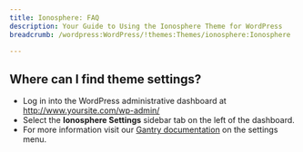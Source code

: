 ```yaml
---
title: Ionosphere: FAQ
description: Your Guide to Using the Ionosphere Theme for WordPress
breadcrumb: /wordpress:WordPress/!themes:Themes/ionosphere:Ionosphere

---
```


Where can I find theme settings?
-----
* Log in into the WordPress administrative dashboard at http://www.yoursite.com/wp-admin/
* Select the **Ionosphere Settings** sidebar tab on the left of the dashboard.
* For more information visit our [Gantry documentation][gantry] on the settings menu.



[gantry]: http://gantry-framework.org/documentation/wordpress/configure/